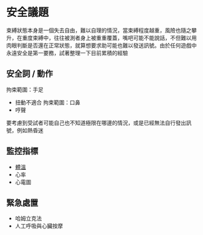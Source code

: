安全議題
===

束縛狀態本身是一個失去自由，難以自理的情況，當束縛程度越重，風險也隨之攀升，在重度束縛中，往往被測者身上被重重覆蓋，嘴吧可能不能說話，不但難以用肉眼判斷是否還在正常狀態，就算想要求助可能也難以發送訊號。由於任何遊戲中永遠安全是第一要務，試著整理一下目前累積的經驗

安全詞 / 動作
---
拘束範圍：手足
* 扭動不適合
拘束範圍：口鼻
* 哼聲

要考慮到受試者可能自己也不知道極限在哪邊的情況，或是已經無法自行發出訊號，例如熱昏迷

監控指標
---

- [體溫](https://www.iweecare.com/TW/product)
- 心率
- 心電圖

緊急處置
---

- 哈姆立克法
- 人工呼吸與心臟按摩

